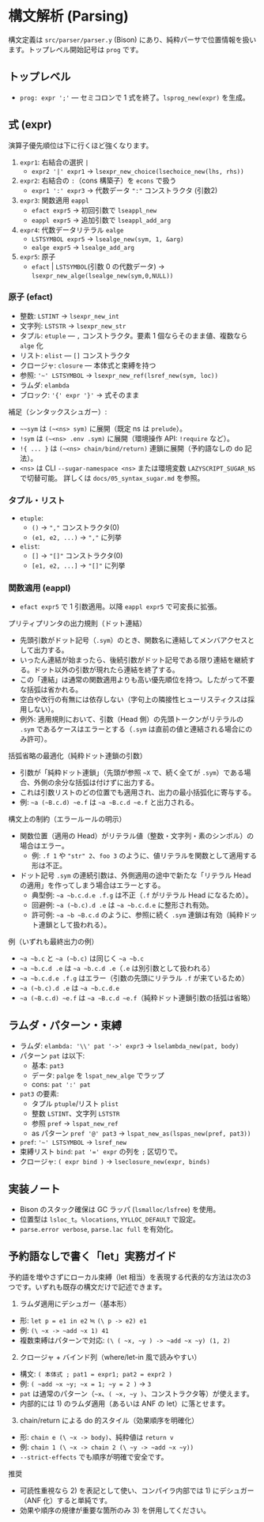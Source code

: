 # 構文解析 (Parsing)

構文定義は `src/parser/parser.y` (Bison) にあり、純粋パーサで位置情報を扱います。トップレベル開始記号は `prog` です。

## トップレベル

- `prog: expr ';'` — セミコロンで 1 式を終了。`lsprog_new(expr)` を生成。

## 式 (expr)

演算子優先順位は下に行くほど強くなります。

1. `expr1`: 右結合の選択 `|`
   - `expr2 '|' expr1` → `lsexpr_new_choice(lsechoice_new(lhs, rhs))`
2. `expr2`: 右結合の `:`（cons 構築子）を `econs` で扱う
   - `expr1 ':' expr3` → 代数データ `":"` コンストラクタ (引数2)
3. `expr3`: 関数適用 `eappl`
   - `efact expr5` → 初回引数で `lseappl_new`
   - `eappl expr5` → 追加引数で `lseappl_add_arg`
4. `expr4`: 代数データリテラル `ealge`
   - `LSTSYMBOL expr5` → `lsealge_new(sym, 1, &arg)`
   - `ealge expr5` → `lsealge_add_arg`
5. `expr5`: 原子
   - `efact` | `LSTSYMBOL`(引数 0 の代数データ) → `lsexpr_new_alge(lsealge_new(sym,0,NULL))`

### 原子 (efact)
- 整数: `LSTINT` → `lsexpr_new_int`
- 文字列: `LSTSTR` → `lsexpr_new_str`
- タプル: `etuple` — `,` コンストラクタ。要素 1 個ならそのまま値、複数なら `alge` 化
- リスト: `elist` — `[]` コンストラクタ
- クロージャ: `closure` — 本体式と束縛を持つ
- 参照: `'~' LSTSYMBOL` → `lsexpr_new_ref(lsref_new(sym, loc))`
- ラムダ: `elambda`
- ブロック: `'{' expr '}'` → 式そのまま

補足（シンタックスシュガー）:
- `~~sym` は `(~<ns> sym)` に展開（既定 ns は `prelude`）。
- `!sym` は `(~<ns> .env .sym)` に展開（環境操作 API: `!require` など）。
- `!{ ... }` は `(~<ns> chain/bind/return)` 連鎖に展開（予約語なしの do 記法）。
- `<ns>` は CLI `--sugar-namespace <ns>` または環境変数 `LAZYSCRIPT_SUGAR_NS` で切替可能。
詳しくは `docs/05_syntax_sugar.md` を参照。

### タプル・リスト
- `etuple`:
  - `()` → `","` コンストラクタ(0)
  - `(e1, e2, ...)` → `","` に列挙
- `elist`:
  - `[]` → `"[]"` コンストラクタ(0)
  - `[e1, e2, ...]` → `"[]"` に列挙

### 関数適用 (eappl)
- `efact expr5` で 1 引数適用。以降 `eappl expr5` で可変長に拡張。

プリティプリンタの出力規則（ドット連結）

- 先頭引数がドット記号（`.sym`）のとき、関数名に連結してメンバアクセスとして出力する。
- いったん連結が始まったら、後続引数がドット記号である限り連結を継続する。ドット以外の引数が現れたら連結を終了する。
- この「連結」は通常の関数適用よりも高い優先順位を持つ。したがって不要な括弧は省かれる。
- 空白や改行の有無には依存しない（字句上の隣接性ヒューリスティクスは採用しない）。
 - 例外: 適用規則において、引数（Head 側）の先頭トークンがリテラルの `.sym` であるケースはエラーとする（`.sym` は直前の値と連結される場合にのみ許可）。

括弧省略の最適化（純粋ドット連鎖の引数）

- 引数が「純粋ドット連鎖」（先頭が参照 `~X` で、続く全てが `.sym`）である場合、外側の余分な括弧は付けずに出力する。
- これは引数リストのどの位置でも適用され、出力の最小括弧化に寄与する。
- 例: `~a (~B.c.d) ~e.f` は `~a ~B.c.d ~e.f` と出力される。

構文上の制約（エラールールの明示）

- 関数位置（適用の Head）がリテラル値（整数・文字列・素のシンボル）の場合はエラー。
   - 例: `.f 1` や `"str" 2`、`foo 3` のように、値リテラルを関数として適用する形は不正。
- ドット記号 `.sym` の連続引数は、外側適用の途中で新たな「リテラル Head の適用」を作ってしまう場合はエラーとする。
   - 典型例: `~a ~b.c.d.e .f.g` は不正（`.f` がリテラル Head になるため）。
   - 回避例: `~a (~b.c).d .e` は `~a ~b.c.d.e` に整形され有効。
   - 許可例: `~a ~b ~B.c.d` のように、参照に続く `.sym` 連鎖は有効（純粋ドット連鎖として扱われる）。

例（いずれも最終出力の例）

- `~a ~b.c` と `~a (~b.c)` は同じく `~a ~b.c`
- `~a ~b.c.d .e` は `~a ~b.c.d .e`（`.e` は別引数として扱われる）
- `~a ~b.c.d.e .f.g` はエラー（引数の先頭にリテラル `.f` が来ているため）
- `~a (~b.c).d .e` は `~a ~b.c.d.e`
- `~a (~B.c.d) ~e.f` は `~a ~B.c.d ~e.f`（純粋ドット連鎖引数の括弧は省略）

## ラムダ・パターン・束縛

- ラムダ: `elambda: '\\' pat '->' expr3` → `lselambda_new(pat, body)`
- パターン `pat` は以下:
  - 基本: `pat3`
  - データ: `palge` を `lspat_new_alge` でラップ
  - cons: `pat ':' pat`
- `pat3` の要素:
  - タプル `ptuple`/リスト `plist`
  - 整数 `LSTINT`、文字列 `LSTSTR`
  - 参照 `pref` → `lspat_new_ref`
  - as パターン `pref '@' pat3` → `lspat_new_as(lspas_new(pref, pat3))`
- `pref`: `'~' LSTSYMBOL` → `lsref_new`
- 束縛リスト `bind`: `pat '=' expr` の列を `;` 区切りで。
- クロージャ: `( expr bind )` → `lseclosure_new(expr, binds)`

## 実装ノート
- Bison のスタック確保は GC ラッパ (`lsmalloc/lsfree`) を使用。
- 位置型は `lsloc_t`。`%locations`, `YYLLOC_DEFAULT` で設定。
- `parse.error verbose`, `parse.lac full` を有効化。

## 予約語なしで書く「let」実務ガイド

予約語を増やさずにローカル束縛（let 相当）を表現する代表的な方法は次の3つです。いずれも既存の構文だけで記述できます。

1) ラムダ適用にデシュガー（基本形）
- 形: `let p = e1 in e2` ≒ `(\ p -> e2) e1`
- 例: `(\ ~x -> ~add ~x 1) 41`
- 複数束縛はパターンで対応: `(\ ( ~x, ~y ) -> ~add ~x ~y) (1, 2)`

2) クロージャ + バインド列（where/let-in 風で読みやすい）
- 構文: `( 本体式 ; pat1 = expr1; pat2 = expr2 )`
- 例: `( ~add ~x ~y; ~x = 1; ~y = 2 )` → `3`
- `pat` は通常のパターン（`~x`、`( ~x, ~y )`、コンストラクタ等）が使えます。
- 内部的には 1) のラムダ適用（あるいは ANF の let）に落とせます。

3) chain/return による do 的スタイル（効果順序を明確化）
- 形: `chain e (\ ~x -> body)`、純粋値は `return v`
- 例: `chain 1 (\ ~x -> chain 2 (\ ~y -> ~add ~x ~y))`
- `--strict-effects` でも順序が明確で安全です。

推奨
- 可読性重視なら 2) を表記として使い、コンパイラ内部では 1) にデシュガー（ANF 化）すると単純です。
- 効果や順序の規律が重要な箇所のみ 3) を併用してください。
